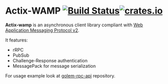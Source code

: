 # Actix-WAMP [![Build Status](https://travis-ci.org/golemfactory/golem-client.svg?branch=master)](https://travis-ci.org/golemfactory/golem-client)[![crates.io](http://meritbadge.herokuapp.com/actix-wamp)](https://crates.io/crates/actix-wamp)

**Actix-wamp** is an asynchronous client library compliant with
[Web Application Messaging Protocol v2](https://wamp-proto.org/).

It features:
 - rRPC
 - PubSub
 - Challenge-Response authentication
 - MessagePack for message serialization

For usage example look at [golem-rpc-api](https://github.com/golemfactory/golem-client) repository.
